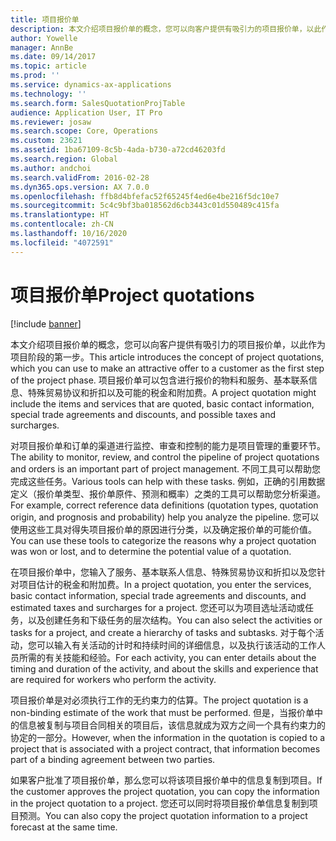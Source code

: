 ```yaml
---
title: 项目报价单
description: 本文介绍项目报价单的概念，您可以向客户提供有吸引力的项目报价单，以此作为项目阶段的第一步。 项目报价单可以包含进行报价的物料和服务、基本联系信息、特殊贸易协议和折扣以及可能的税金和附加费。
author: Yowelle
manager: AnnBe
ms.date: 09/14/2017
ms.topic: article
ms.prod: ''
ms.service: dynamics-ax-applications
ms.technology: ''
ms.search.form: SalesQuotationProjTable
audience: Application User, IT Pro
ms.reviewer: josaw
ms.search.scope: Core, Operations
ms.custom: 23621
ms.assetid: 1ba67109-8c5b-4ada-b730-a72cd46203fd
ms.search.region: Global
ms.author: andchoi
ms.search.validFrom: 2016-02-28
ms.dyn365.ops.version: AX 7.0.0
ms.openlocfilehash: ffb8d4bfefac52f65245f4ed6e4be216f5dc10e7
ms.sourcegitcommit: 5c4c9bf3ba018562d6cb3443c01d550489c415fa
ms.translationtype: HT
ms.contentlocale: zh-CN
ms.lasthandoff: 10/16/2020
ms.locfileid: "4072591"
---
```

# <a name="project-quotations"></a><span data-ttu-id="904f8-104">项目报价单</span><span class="sxs-lookup"><span data-stu-id="904f8-104">Project quotations</span></span>

[!include [banner](../includes/banner.md)]

<span data-ttu-id="904f8-105">本文介绍项目报价单的概念，您可以向客户提供有吸引力的项目报价单，以此作为项目阶段的第一步。</span><span class="sxs-lookup"><span data-stu-id="904f8-105">This article introduces the concept of project quotations, which you can use to make an attractive offer to a customer as the first step of the project phase.</span></span> <span data-ttu-id="904f8-106">项目报价单可以包含进行报价的物料和服务、基本联系信息、特殊贸易协议和折扣以及可能的税金和附加费。</span><span class="sxs-lookup"><span data-stu-id="904f8-106">A project quotation might include the items and services that are quoted, basic contact information, special trade agreements and discounts, and possible taxes and surcharges.</span></span> 

<span data-ttu-id="904f8-107">对项目报价单和订单的渠道进行监控、审查和控制的能力是项目管理的重要环节。</span><span class="sxs-lookup"><span data-stu-id="904f8-107">The ability to monitor, review, and control the pipeline of project quotations and orders is an important part of project management.</span></span> <span data-ttu-id="904f8-108">不同工具可以帮助您完成这些任务。</span><span class="sxs-lookup"><span data-stu-id="904f8-108">Various tools can help with these tasks.</span></span> <span data-ttu-id="904f8-109">例如，正确的引用数据定义（报价单类型、报价单原件、预测和概率）之类的工具可以帮助您分析渠道。</span><span class="sxs-lookup"><span data-stu-id="904f8-109">For example, correct reference data definitions (quotation types, quotation origin, and prognosis and probability) help you analyze the pipeline.</span></span> <span data-ttu-id="904f8-110">您可以使用这些工具对得失项目报价单的原因进行分类，以及确定报价单的可能价值。</span><span class="sxs-lookup"><span data-stu-id="904f8-110">You can use these tools to categorize the reasons why a project quotation was won or lost, and to determine the potential value of a quotation.</span></span> 

<span data-ttu-id="904f8-111">在项目报价单中，您输入了服务、基本联系人信息、特殊贸易协议和折扣以及您针对项目估计的税金和附加费。</span><span class="sxs-lookup"><span data-stu-id="904f8-111">In a project quotation, you enter the services, basic contact information, special trade agreements and discounts, and estimated taxes and surcharges for a project.</span></span> <span data-ttu-id="904f8-112">您还可以为项目选址活动或任务，以及创建任务和下级任务的层次结构。</span><span class="sxs-lookup"><span data-stu-id="904f8-112">You can also select the activities or tasks for a project, and create a hierarchy of tasks and subtasks.</span></span> <span data-ttu-id="904f8-113">对于每个活动，您可以输入有关活动的计时和持续时间的详细信息，以及执行该活动的工作人员所需的有关技能和经验。</span><span class="sxs-lookup"><span data-stu-id="904f8-113">For each activity, you can enter details about the timing and duration of the activity, and about the skills and experience that are required for workers who perform the activity.</span></span> 

<span data-ttu-id="904f8-114">项目报价单是对必须执行工作的无约束力的估算。</span><span class="sxs-lookup"><span data-stu-id="904f8-114">The project quotation is a non-binding estimate of the work that must be performed.</span></span> <span data-ttu-id="904f8-115">但是，当报价单中的信息被复制与项目合同相关的项目后，该信息就成为双方之间一个具有约束力的协定的一部分。</span><span class="sxs-lookup"><span data-stu-id="904f8-115">However, when the information in the quotation is copied to a project that is associated with a project contract, that information becomes part of a binding agreement between two parties.</span></span> 

<span data-ttu-id="904f8-116">如果客户批准了项目报价单，那么您可以将该项目报价单中的信息复制到项目。</span><span class="sxs-lookup"><span data-stu-id="904f8-116">If the customer approves the project quotation, you can copy the information in the project quotation to a project.</span></span> <span data-ttu-id="904f8-117">您还可以同时将项目报价单信息复制到项目预测。</span><span class="sxs-lookup"><span data-stu-id="904f8-117">You can also copy the project quotation information to a project forecast at the same time.</span></span>



